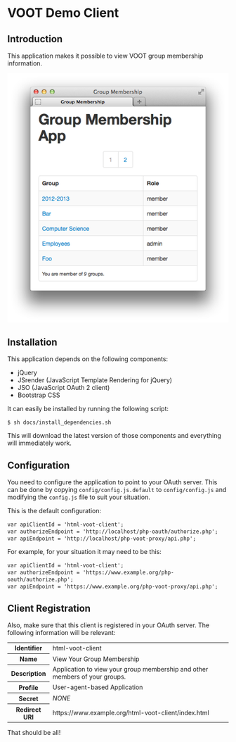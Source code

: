 # VOOT Demo Client

## Introduction

This application makes it possible to view VOOT group membership information.

![html-voot-client](https://github.com/fkooman/html-voot-client/raw/master/docs/html-voot-client-screenshot.png)

## Installation

This application depends on the following components:

* jQuery
* JSrender (JavaScript Template Rendering for jQuery)
* JSO (JavaScript OAuth 2 client)
* Bootstrap CSS 

It can easily be installed by running the following script:

    $ sh docs/install_dependencies.sh

This will download the latest version of those components and everything will
immediately work.

## Configuration
You need to configure the application to point to your OAuth server. This can
be done by copying `config/config.js.default` to `config/config.js` and 
modifying the `config.js` file to suit your situation.

This is the default configuration:

    var apiClientId = 'html-voot-client';
    var authorizeEndpoint = 'http://localhost/php-oauth/authorize.php';
    var apiEndpoint = 'http://localhost/php-voot-proxy/api.php';

For example, for your situation it may need to be this:

    var apiClientId = 'html-voot-client';
    var authorizeEndpoint = 'https://www.example.org/php-oauth/authorize.php';
    var apiEndpoint = 'https://www.example.org/php-voot-proxy/api.php';

## Client Registration
Also, make sure that this client is registered in your OAuth server. The following
information will be relevant:

<table>
  <tr>
    <th>Identifier</th><td>html-voot-client</td>
  </tr>
  <tr>
    <th>Name</th><td>View Your Group Membership</td>
  </tr>
  <tr>
    <th>Description</th><td>Application to view your group membership and other members of your groups.</td>
  </tr>
  <tr>
    <th>Profile</th><td>User-agent-based Application</td>
  </tr>
  <tr>
    <th>Secret</th><td><em>NONE</em></td>
  </tr>
  <tr>
    <th>Redirect URI</th><td>https://www.example.org/html-voot-client/index.html</td>
  </tr>
</table>

That should be all!

